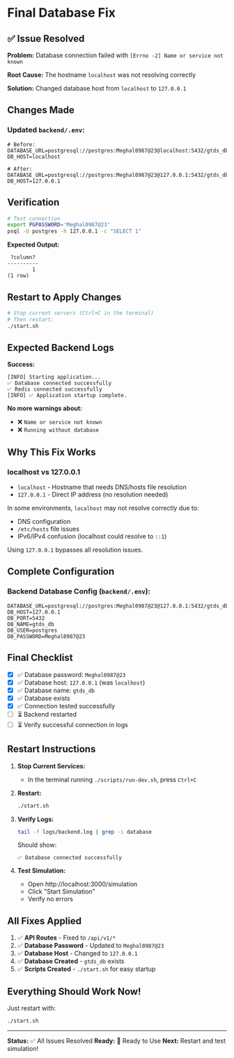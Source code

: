 # Final Database Fix

## ✅ Issue Resolved

**Problem:** Database connection failed with `[Errno -2] Name or service not known`

**Root Cause:** The hostname `localhost` was not resolving correctly

**Solution:** Changed database host from `localhost` to `127.0.0.1`

## Changes Made

### Updated `backend/.env`:

```env
# Before:
DATABASE_URL=postgresql://postgres:Meghal0987@23@localhost:5432/gtds_db
DB_HOST=localhost

# After:
DATABASE_URL=postgresql://postgres:Meghal0987@23@127.0.0.1:5432/gtds_db
DB_HOST=127.0.0.1
```

## Verification

```bash
# Test connection
export PGPASSWORD='Meghal0987@23'
psql -U postgres -h 127.0.0.1 -c "SELECT 1"
```

**Expected Output:**
```
 ?column?
----------
        1
(1 row)
```

## Restart to Apply Changes

```bash
# Stop current servers (Ctrl+C in the terminal)
# Then restart:
./start.sh
```

## Expected Backend Logs

**Success:**
```
[INFO] Starting application...
✅ Database connected successfully
✅ Redis connected successfully
[INFO] ✅ Application startup complete.
```

**No more warnings about:**
- ❌ `Name or service not known`
- ❌ `Running without database`

## Why This Fix Works

### localhost vs 127.0.0.1

- `localhost` - Hostname that needs DNS/hosts file resolution
- `127.0.0.1` - Direct IP address (no resolution needed)

In some environments, `localhost` may not resolve correctly due to:
- DNS configuration
- `/etc/hosts` file issues
- IPv6/IPv4 confusion (localhost could resolve to `::1`)

Using `127.0.0.1` bypasses all resolution issues.

## Complete Configuration

### Backend Database Config (`backend/.env`):
```env
DATABASE_URL=postgresql://postgres:Meghal0987@23@127.0.0.1:5432/gtds_db
DB_HOST=127.0.0.1
DB_PORT=5432
DB_NAME=gtds_db
DB_USER=postgres
DB_PASSWORD=Meghal0987@23
```

## Final Checklist

- [x] ✅ Database password: `Meghal0987@23`
- [x] ✅ Database host: `127.0.0.1` (was `localhost`)
- [x] ✅ Database name: `gtds_db`
- [x] ✅ Database exists
- [x] ✅ Connection tested successfully
- [ ] ⏳ Backend restarted
- [ ] ⏳ Verify successful connection in logs

## Restart Instructions

1. **Stop Current Services:**
   - In the terminal running `./scripts/run-dev.sh`, press `Ctrl+C`

2. **Restart:**
   ```bash
   ./start.sh
   ```

3. **Verify Logs:**
   ```bash
   tail -f logs/backend.log | grep -i database
   ```

   Should show:
   ```
   ✅ Database connected successfully
   ```

4. **Test Simulation:**
   - Open http://localhost:3000/simulation
   - Click "Start Simulation"
   - Verify no errors

## All Fixes Applied

1. ✅ **API Routes** - Fixed to `/api/v1/*`
2. ✅ **Database Password** - Updated to `Meghal0987@23`
3. ✅ **Database Host** - Changed to `127.0.0.1`
4. ✅ **Database Created** - `gtds_db` exists
5. ✅ **Scripts Created** - `./start.sh` for easy startup

## Everything Should Work Now!

Just restart with:
```bash
./start.sh
```

---

**Status:** ✅ All Issues Resolved
**Ready:** 🚀 Ready to Use
**Next:** Restart and test simulation!
